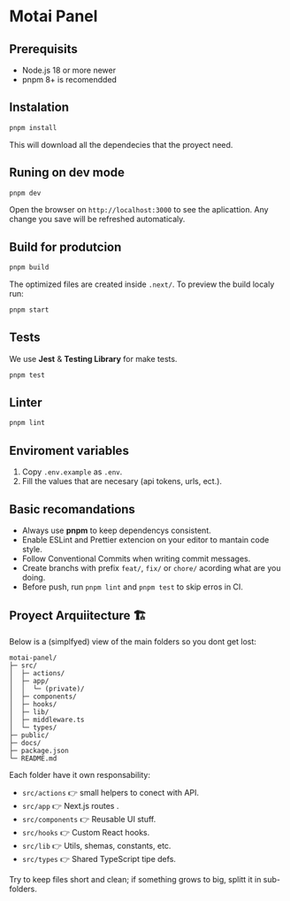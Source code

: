 # Motai Panel

## Prerequisits

- Node.js 18 or more newer
- pnpm 8+ is recomendded

## Instalation

```bash
pnpm install
```

This will download all the dependecies that the proyect need.

## Runing on dev mode

```bash
pnpm dev
```

Open the browser on `http://localhost:3000` to see the aplicattion. Any change you save will be refreshed automaticaly.

## Build for produtcion

```bash
pnpm build
```

The optimized files are created inside `.next/`. To preview the build localy run:

```bash
pnpm start
```

## Tests

We use **Jest** & **Testing Library** for make tests.

```bash
pnpm test
```

## Linter

```bash
pnpm lint
```

## Enviroment variables

1. Copy `.env.example` as `.env`.
2. Fill the values that are necesary (api tokens, urls, ect.).

## Basic recomandations

- Always use **pnpm** to keep dependencys consistent.
- Enable ESLint and Prettier extencion on your editor to mantain code style.
- Follow Conventional Commits when writing commit messages.
- Create branchs with prefix `feat/`, `fix/` or `chore/` acording what are you doing.
- Before push, run `pnpm lint` and `pnpm test` to skip erros in CI.

## Proyect Arquiitecture 🏗️

Below is a (simplfyed) view of the main folders so you dont get lost:

```text
motai-panel/
├─ src/
│  ├─ actions/
│  ├─ app/
│  │  └─ (private)/
│  ├─ components/
│  ├─ hooks/
│  ├─ lib/
│  ├─ middleware.ts
│  └─ types/
├─ public/
├─ docs/
├─ package.json
└─ README.md
```

Each folder have it own responsability:

- `src/actions` 👉 small helpers to conect with API.
- `src/app` 👉 Next.js routes .
- `src/components` 👉 Reusable UI stuff.
- `src/hooks` 👉 Custom React hooks.
- `src/lib` 👉 Utils, shemas, constants, etc.
- `src/types` 👉 Shared TypeScript tipe defs.

Try to keep files short and clean; if something grows to big, splitt it in sub-folders.
